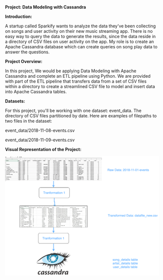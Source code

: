 <b>Project: Data Modeling with Cassandra</b>

<b>Introduction:</b>
    
A startup called Sparkify wants to analyze the data they've been collecting on songs and user activity on their new music streaming app. There is no easy way to query the data to generate the results, since the data reside in a directory of CSV files on user activity on the app. My role is to create an Apache Cassandra database which can create queries on song play data to answer the questions.

<b>Project Overview:</b>

In this project, We would be applying Data Modeling with Apache Cassandra and complete an ETL pipeline using Python. We are provided with part of the ETL pipeline that transfers data from a set of CSV files within a directory to create a streamlined CSV file to model and insert data into Apache Cassandra tables.

<b>Datasets:</b>

For this project, you'll be working with one dataset: event_data. The directory of CSV files partitioned by date. Here are examples of filepaths to two files in the dataset:

event_data/2018-11-08-events.csv

event_data/2018-11-09-events.csv

<b>Visual Representation of the Project:</b>

![Project Visualization](images/Project_Visualization.png)
